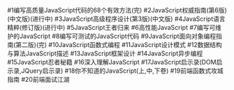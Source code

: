 #1编写高质量JavaScript代码的68个有效方法(完)
#2JavaScript权威指南(第6版)(中文版)(进行中)
#3JavaScript高级程序设计(第3版)(中文版)
#4JavaScript语言精粹(修订版)(进行中)
#5JavaScript王者归来
#6高性能JavaScript
#7编写可维护的JavaScript
#8编写可测试的JavaScript代码
#9JavaScript面向对象编程指南(第二版)(完)
#10JavaScript函数式编程
#11JavaScript设计模式
#12数据结构与算法JavaScript描述
#13JavaScript框架设计
#14JavaScript异步编程
#15JavaScript忍者秘籍
#16深入理解JavaScript 
#17JavaScript启示录(DOM启示录,JQuery启示录)
#18你不知道的JavaScript(上,中,下卷)
#19前端函数式攻城指南
#20前端面试江湖
